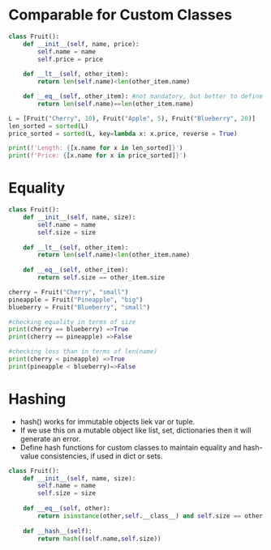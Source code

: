 # Comparable for Custom Classes
```python
class Fruit():
    def __init__(self, name, price):
        self.name = name
        self.price = price        
            
    def __lt__(self, other_item):
    	return len(self.name)<len(other_item.name)

    def __eq__(self, other_item): #not mandatory, but better to define all comparisons
    	return len(self.name)==len(other_item.name)

L = [Fruit("Cherry", 10), Fruit("Apple", 5), Fruit("Blueberry", 20)]
len_sorted = sorted(L)
price_sorted = sorted(L, key=lambda x: x.price, reverse = True)

print(f'Length: {[x.name for x in len_sorted]}')
print(f'Price: {[x.name for x in price_sorted]}')
```

# Equality
```python
class Fruit():
    def __init__(self, name, size):
        self.name = name 
        self.size = size
            
    def __lt__(self, other_item):
    	return len(self.name)<len(other_item.name)
    
    def __eq__(self, other_item):
    	return self.size == other_item.size

cherry = Fruit("Cherry", "small")
pineapple = Fruit("Pineapple", "big")
blueberry = Fruit("Blueberry", "small")

#checking equality in terms of size
print(cherry == blueberry) =>True
print(cherry == pineapple) =>False

#checking less than in terms of len(name)
print(cherry < pineapple) =>True
print(pineapple < blueberry)=>False
```

# Hashing
* hash() works for immutable objects liek var or tuple.
* If we use this on a mutable object like list, set, dictionaries then it will generate an error.
* Define hash functions for custom classes to maintain equality and hash-value consistencies, if used in dict or sets.

```python
class Fruit():
    def __init__(self, name, size):
        self.name = name 
        self.size = size
    
    def __eq__(self, other):
    	return isinstance(other,self.__class__) and self.size == other.size and self.name==other.name
        
    def __hash__(self):
    	return hash((self.name,self.size))
```



